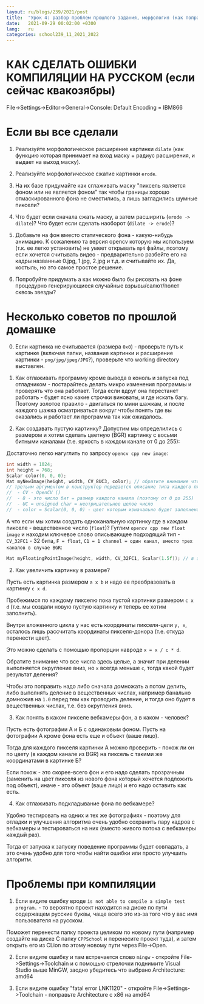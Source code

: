 ```yaml
---
layout: ru/blogs/239/2021/post
title:  "Урок 4: разбор проблем прошлого задания, морфология (как поправить тексты ошибок если квакозябры)"
date:   2021-09-29 00:02:00 +0300
lang:   ru
categories: school239_11_2021_2022
---
```


КАК СДЕЛАТЬ ОШИБКИ КОМПИЛЯЦИИ НА РУССКОМ (если сейчас квакозябры)
======

File->Settings->Editor->General->Console: Default Encoding = IBM866

Если вы все сделали
======

1) Реализуйте морфологическое расширение картинки ```dilate``` (как функцию которая принимает на вход маску + радиус расширения, и выдает на выход маску).

2) Реализуйте морфологическое сжатие картинки ```erode```.

3) На их базе придумайте как сглаживать маску "пиксель является фоном или не является фоном" так чтобы границы хорошо отмаскированного фона не сместились, а лишь загладились шумные пиксели?

4) Что будет если сначала сжать маску, а затем расширить (```erode -> dilate```)? Что будет если сделать наоборот (```dilate -> erode```)?

5) Добавьте на фон вместо статического фона - какую-нибудь анимацию. К сожалению та версия opencv которую мы используем (т.к. ее легко установить) не умеет открывать ```mp4``` файлы, поэтому если хочется считывать видео - предварительно разбейте его на кадры названные 0.jpg, 1.jpg, 2.jpg и т.д. и считывайте их. Да, костыль, но это самое простое решение.
   
6) Попробуйте придумать а как можно было бы рисовать на фоне процедурно генерирующиеся случайные взрывы/салют/полет сквозь звезды?

Несколько советов по прошлой домашке
======

0) Если картинка не считывается (размера ```0х0```) - проверьте путь к картинке (включая папки, название картинки и расширение картинки - ```png/jpg/jpeg/JPG```?), проверьте что working directory выставлен.

0) Как отлаживать программу кроме вывода в коноль и запуска под отладчиком - постарайтесь делать микро изменения программы и проверять что она работает. Тогда если вдруг она перестанет работать - будет ясно какие строчки виноваты, и где искать багу. Поэтому золотое правило - двигаться по мини шажкам, и после каждого шажка осматриваться вокруг чтобы понять где вы оказались и работает ли программа так как ожидалось.

1) Как создавать пустую картинку? Допустим мы определились с размером и хотим сделать цветную (BGR) картинку с восьми битными каналами (т.е. яркость в каждом канале от 0 до 255):

Достаточно легко нагуглить по запросу ```opencv cpp new image```:

```cpp
int width = 1024;
int height = 768;
Scalar color(0, 0, 0);
Mat myNewImage(height, width, CV_8UC3, color); // обратите внимание что сначала идет высота (т.к. сначала идет число строчек, т.е. число рядов матрицы)
// третьим аргументом в конструктор передается описание типа каждого пикселя:
//  - CV - OpenCV ()
//  - 8 - это число бит = размер каждого канала (поэтому от 0 до 255)
//  - UC = unsigned char = неотрицательное целое число
//  - color = Scalar(0, 0, 0) - цвет которым изначально будет заполнена вся картинка
```

А что если мы хотим создать одноканальную картинку где в каждом пикселе - вещественное число (```float```)? Гуглим ```opencv cpp new float image``` и находим ключевое слово описывающее подходящий тип - ```CV_32FC1``` - 32 бита, ```F = float```, ```C1 = 1 channel = один канал, вместо трех каналов в случае BGR```:

```cpp
Mat myFloatingPointImage(height, width, CV_32FC1, Scalar(1.5f)); // в этом примере мы решили изначально заполнить картинку числом 1.5
```

2) Как увеличить картинку в размере?

Пусть есть картинка размером ```a x b``` и надо ее преобразовать в картинку ```c x d```.

Пробежимся по каждому пикселю пока пустой картинки размером ```c x d``` (т.е. мы создали новую пустую картинку и теперь ее хотим заполнить).

Внутри вложенного цикла у нас есть координаты пикселя-цели ```y, x```, осталось лишь рассчитать координаты пикселя-донора (т.е. откуда перенести цвет).

Это можно сделать с помощью пропорции навроде ```x = x / c * d```.

Обратите внимание что все числа здесь целые, а значит при делении выполняется округление вниз, но ```x``` всегда меньше ```c```, тогда какой будет результат деления?

Чтобы это поправить надо либо сначала домножать а потом делить, либо выполнять деление в вещественных числах, например банально домножив на ```1.0``` перед тем как проводить деление, и тогда оно будет в вещественных числах, т.е. без округления вниз.

3) Как понять в каком пикселе вебкамеры фон, а в каком - человек?

Пусть есть фотографии А и Б с одинаковым фоном. Пусть на фотографии А кроме фона есть еще и объект (ваше лицо).

Тогда для каждого пикселя картинки А можно проверить - похож ли он по цвету (в каждом канале из BGR) на пиксель с такими же координатами в картинке Б?

Если похож - это скорее-всего фон и его надо сделать прозрачным (заменить на цвет пикселя из нового фона который хочется подложить под объект), иначе - это объект (ваше лицо) и его надо оставить как есть.

4) Как отлаживать подкладывание фона по вебкамере?

Удобно тестировать на одних и тех же фотографиях - поэтому для отладки и улучшения алгоритма очень удобно сохранить пару кадров с вебкамеры и тестироваться на них (вместо живого потока с вебкамеры каждый раз).

Тогда от запуска к запуску поведение программы будет совпадать, а это очень удобно для того чтобы найти ошибки или просто улучшить алгоритм.

Проблемы при компиляции
======

1) Если видите ошибку вроде ```is not able to compile a simple test program.``` - то вероятно проект находится на диске по пути содержащем русские буквы, чаще всего это из-за того что у вас имя пользователя на русском.

Поможет перенести папку проекта целиком по новому пути (например создайте на диске C папку ```CPPSchool``` и перенесите проект туда), и затем открыть его из CLion по этому новому пути через File->Open.

2) Если видите ошибку и там встречается слово ```mingw``` - откройте File->Settings->Toolchain и с помощью стрелочки поднимите Visual Studio выше MinGW, заодно убедитесь что выбрано Architecture: amd64

3) Если видите ошибку "fatal error LNK1120" - откройте File->Settings->Toolchain - поправьте Architecture с х86 на amd64

